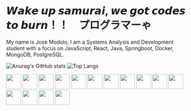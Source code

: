 <h1>𝙒𝙖𝙠𝙚 𝙪𝙥 𝙨𝙖𝙢𝙪𝙧𝙖𝙞, 𝙬𝙚 𝙜𝙤𝙩 𝙘𝙤𝙙𝙚𝙨 𝙩𝙤 𝙗𝙪𝙧𝙣！！　プログラマーゃ </h1>

<p>My name is Jose Modolo, I am a Systems Analysis and Development student with a focus on JavaScript, React, Java, Springboot, Docker, MongoDB, PostgreSQL.</p>

![Anurag's GitHub stats](https://github-readme-stats.vercel.app/api?username=josemodolo&show_icons=true&theme=dark)
![Top Langs](https://github-readme-stats.vercel.app/api/top-langs/?username=josemodolo&layout=compact&theme=dark)

<p align="left">
  <img src="https://raw.githubusercontent.com/marwin1991/profile-technology-icons/refs/heads/main/icons/github.png" width="40"/>
<img src="https://raw.githubusercontent.com/marwin1991/profile-technology-icons/refs/heads/main/icons/gitlab.png" width="40"/>
<img src="https://raw.githubusercontent.com/marwin1991/profile-technology-icons/refs/heads/main/icons/intellij.png" width="40"/>
<img src="https://raw.githubusercontent.com/marwin1991/profile-technology-icons/refs/heads/main/icons/html.png" width="40"/>
<img src="https://raw.githubusercontent.com/marwin1991/profile-technology-icons/refs/heads/main/icons/css.png" width="40"/>
<img src="https://raw.githubusercontent.com/marwin1991/profile-technology-icons/refs/heads/main/icons/swagger.png" width="40"/>
<img src="https://raw.githubusercontent.com/marwin1991/profile-technology-icons/refs/heads/main/icons/firebase.png" width="40"/>
<img src="https://raw.githubusercontent.com/marwin1991/profile-technology-icons/refs/heads/main/icons/javascript.png" width="40"/>
<img src="https://raw.githubusercontent.com/marwin1991/profile-technology-icons/refs/heads/main/icons/react.png" width="40"/>
<img src="https://raw.githubusercontent.com/marwin1991/profile-technology-icons/refs/heads/main/icons/java.png" width="40"/>
<img src="https://raw.githubusercontent.com/marwin1991/profile-technology-icons/refs/heads/main/icons/spring.png" width="40"/>
<img src="https://raw.githubusercontent.com/marwin1991/profile-technology-icons/refs/heads/main/icons/spring_boot.png" width="40"/>
<img src="https://raw.githubusercontent.com/marwin1991/profile-technology-icons/refs/heads/main/icons/postgresql.png" width="40"/>
<img src="https://raw.githubusercontent.com/marwin1991/profile-technology-icons/refs/heads/main/icons/mysql.png" width="40"/>
<img src="https://raw.githubusercontent.com/marwin1991/profile-technology-icons/refs/heads/main/icons/python.png" width="40"/>
</p>







